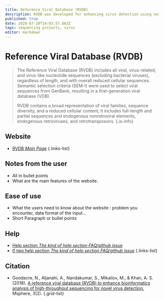 ```yaml
---
title: Reference Viral Database (RVDB)
description: RVDB was developed for enhancing virus detection using next-generation sequencing (NGS) technologies.
published: true
date: 2020-07-28T14:03:57.863Z
tags: sequencing projects, virus
editor: markdown
---
```


# Reference Viral Database (RVDB)

> The Reference Viral Database (RVDB) includes all viral, virus-related, and virus-like nucleotide sequences (excluding bacterial viruses), regardless of length, and with overall reduced cellular sequences. Semantic selection criteria (SEM-I) were used to select viral sequences from GenBank, resulting in a first-generation viral database (VDB).
>
> RVDB contains a broad representation of viral families, sequence diversity, and a reduced cellular content; it includes full-length and partial sequences and endogenous nonretroviral elements, endogenous retroviruses, and retrotransposons.
{.is-info}

 

## Website 

- [RVDB *Main Page*](https://rvdb.dbi.udel.edu/)
 {.links-list}


 ## Notes from the user
 
 - All in bullet points
 - What are the main features of the website.

 
 ## Ease of use

- What the users need to know about the website : problem you encounter, data format of the input...
- Short Paragraph or bullet points


## Help

- [Help section *The kind of help section FAQ/github issue*](https://url_of_the_help_page)
- [If two help section *The kind of help section FAQ/github issue*](https://url_of_the_help_page)
{.links-list}


## Citation 

- Goodacre, N., Aljanahi, A., Nandakumar, S., Mikailov, M., & Khan, A. S. (2018). [A reference viral database (RVDB) to enhance bioinformatics analysis of high-throughput sequencing for novel virus detection.](https://msphere.asm.org/content/3/2/e00069-18.short#sec-2) Msphere, 3(2).
{.grid-list}
